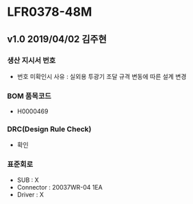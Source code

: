# LFR0378-48M

## v1.0 2019/04/02 김주현

### 생산 지시서 번호
* 번호 미확인시 사유 : 실외용 투광기 조달 규격 변동에 따른 설계 변경

###  BOM 품목코드
* H0000469

### DRC(Design Rule Check)
* 확인

### 표준회로
* SUB : X
* Connector : 20037WR-04 1EA
* Driver : X
